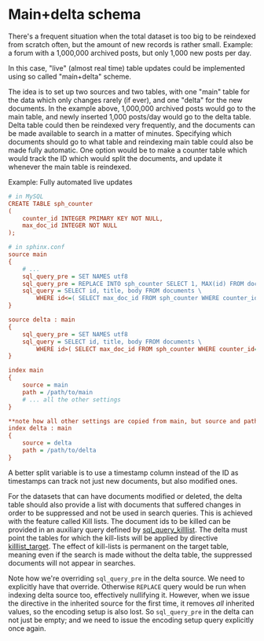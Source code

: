 # Main+delta schema

There's a frequent situation when the total dataset is too big to be reindexed from scratch often, but the amount of new records is rather small. Example: a forum with a 1,000,000 archived posts, but only 1,000 new posts per day.

In this case, "live" (almost real time) table updates could be implemented using so called "main+delta" scheme.

The idea is to set up two sources and two tables, with one "main" table for the data which only changes rarely (if ever), and one "delta" for the new documents. In the example above, 1,000,000 archived posts would go to the main table, and newly inserted 1,000 posts/day would go to the delta table. Delta table could then be reindexed very frequently, and the documents can be made available to search in a matter of minutes. Specifying which documents should go to what table and reindexing main table could also be made fully automatic. One option would be to make a counter table which would track the ID which would split the documents, and update it whenever the main table is reindexed.

Example: Fully automated live updates

```ini
# in MySQL
CREATE TABLE sph_counter
(
    counter_id INTEGER PRIMARY KEY NOT NULL,
    max_doc_id INTEGER NOT NULL
);

# in sphinx.conf
source main
{
    # ...
    sql_query_pre = SET NAMES utf8
    sql_query_pre = REPLACE INTO sph_counter SELECT 1, MAX(id) FROM documents
    sql_query = SELECT id, title, body FROM documents \
        WHERE id<=( SELECT max_doc_id FROM sph_counter WHERE counter_id=1 )
}

source delta : main
{
    sql_query_pre = SET NAMES utf8
    sql_query = SELECT id, title, body FROM documents \
        WHERE id>( SELECT max_doc_id FROM sph_counter WHERE counter_id=1 )
}

index main
{
    source = main
    path = /path/to/main
    # ... all the other settings
}

**note how all other settings are copied from main, but source and path are overridden (they MUST be)**
index delta : main
{
    source = delta
    path = /path/to/delta
}
```

A better split variable is to use a timestamp column instead of the ID as timestamps can track not just new documents, but also modified ones.

For the datasets that can have documents modified or deleted, the delta table should also provide a list with documents that suffered changes in order to be suppressed and not be used in search queries. This is achieved with the feature called Kill lists. The document ids to be killed can be provided in an auxiliary query defined by [sql_query_killlist](../Adding_data_from_external_storages/Adding_data_to_tables/Killlist_in_plain_tables.md#Table-kill-list). The delta must point the tables for which the kill-lists will be applied by directive [killlist_target](../Adding_data_from_external_storages/Adding_data_to_tables/Killlist_in_plain_tables.md#killlist_target). The effect of kill-lists is permanent on the target table, meaning even if the search is made without the delta table, the suppressed documents will not appear in searches.

Note how we're overriding `sql_query_pre` in the delta source. We need to explicitly have that override. Otherwise `REPLACE` query would be run when indexing delta source too, effectively nullifying it. However, when we issue the directive in the inherited source for the first time, it removes *all* inherited values, so the encoding setup is also lost. So `sql_query_pre` in the delta can not just be empty; and we need to issue the encoding setup query explicitly once again.
